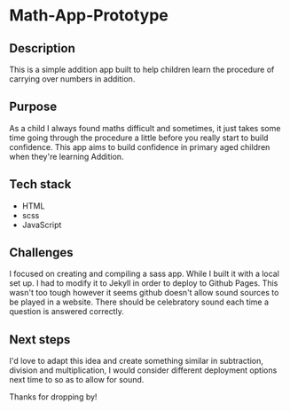 # Math-App-Prototype

## Description

This is a simple addition app built to help children learn the procedure of carrying over numbers in addition.

## Purpose

As a child I always found maths difficult and sometimes, it just takes some time going through the procedure a little before you really start to build confidence.
This app aims to build confidence in primary aged children when they're learning Addition.

## Tech stack

- HTML
- scss
- JavaScript

## Challenges

I focused on creating and compiling a sass app. While I built it with a local set up. I had to modify it to Jekyll in order to deploy to Github Pages.
This wasn't too tough however it seems github doesn't allow sound sources to be played in a website. There should be celebratory sound each time a question
is answered correctly.

## Next steps

I'd love to adapt this idea and create something similar in subtraction, division and multiplication, I would consider different deployment options next time 
to so as to allow for sound.

Thanks for dropping by!

